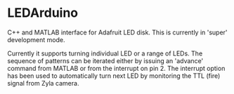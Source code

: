# LEDArduino
C++ and MATLAB interface for Adafruit LED disk. This is currently in 'super' development mode.

Currently it supports turning individual LED or a range of LEDs. The sequence of patterns can be iterated either by issuing an 'advance' command from MATLAB or from the interrupt on pin 2. The interrupt option has been used to automatically turn next LED by monitoring the TTL (fire) signal from Zyla camera. 
